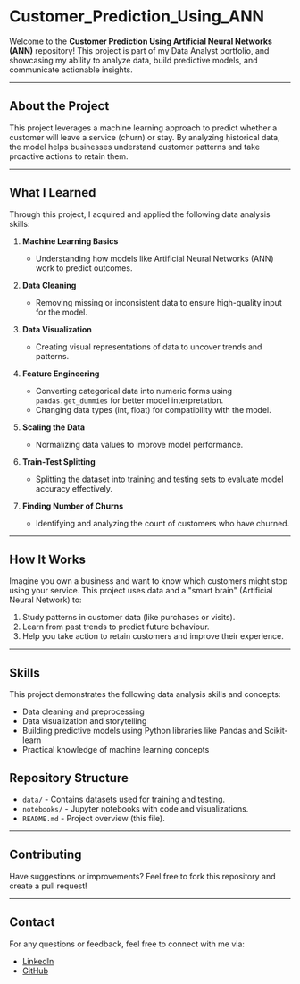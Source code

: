 # Customer_Prediction_Using_ANN

Welcome to the **Customer Prediction Using Artificial Neural Networks (ANN)** repository! This project is part of my Data Analyst portfolio, and showcasing my ability to analyze data, build predictive models, and communicate actionable insights.

---

## **About the Project**

This project leverages a machine learning approach to predict whether a customer will leave a service (churn) or stay. By analyzing historical data, the model helps businesses understand customer patterns and take proactive actions to retain them.

---

## **What I Learned**

Through this project, I acquired and applied the following data analysis skills:

1. **Machine Learning Basics**  
   - Understanding how models like Artificial Neural Networks (ANN) work to predict outcomes.

2. **Data Cleaning**  
   - Removing missing or inconsistent data to ensure high-quality input for the model.

3. **Data Visualization**  
   - Creating visual representations of data to uncover trends and patterns.

4. **Feature Engineering**  
   - Converting categorical data into numeric forms using `pandas.get_dummies` for better model interpretation.  
   - Changing data types (int, float) for compatibility with the model.

5. **Scaling the Data**  
   - Normalizing data values to improve model performance.

6. **Train-Test Splitting**  
   - Splitting the dataset into training and testing sets to evaluate model accuracy effectively.

7. **Finding Number of Churns**  
   - Identifying and analyzing the count of customers who have churned.

---

## **How It Works**

Imagine you own a business and want to know which customers might stop using your service. This project uses data and a "smart brain" (Artificial Neural Network) to:
1. Study patterns in customer data (like purchases or visits).  
2. Learn from past trends to predict future behaviour.  
3. Help you take action to retain customers and improve their experience.

---

## **Skills**

This project demonstrates the following data analysis skills and concepts:
- Data cleaning and preprocessing
- Data visualization and storytelling
- Building predictive models using Python libraries like Pandas and Scikit-learn
- Practical knowledge of machine learning concepts


## **Repository Structure**

- `data/` - Contains datasets used for training and testing.  
- `notebooks/` - Jupyter notebooks with code and visualizations.   
- `README.md` - Project overview (this file).

---

## **Contributing**

Have suggestions or improvements? Feel free to fork this repository and create a pull request!

---

## **Contact**

For any questions or feedback, feel free to connect with me via:  
- [LinkedIn](https://www.linkedin.com/in/ujjwal-gupta-14963423a)  
- [GitHub](https://github.com/UjjwalGupta245)

